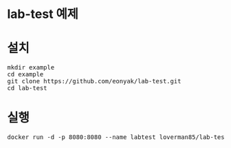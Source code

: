 # lab-test 예제
# 설치
<pre>
mkdir example
cd example
git clone https://github.com/eonyak/lab-test.git
cd lab-test
</pre>

# 실행
<pre>
docker run -d -p 8080:8080 --name labtest loverman85/lab-test
</pre>
